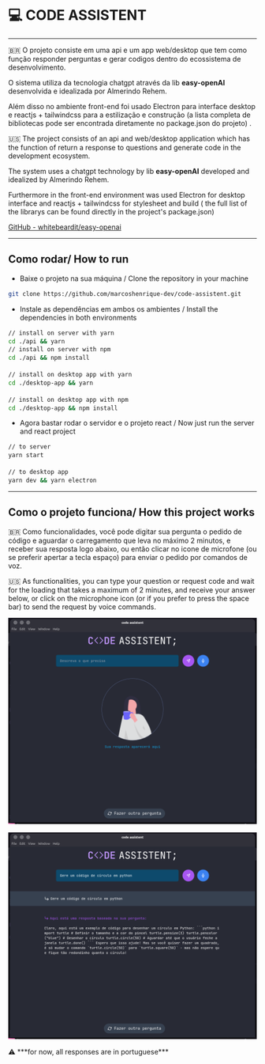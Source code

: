 # 💻 CODE ASSISTENT

---

🇧🇷 O projeto consiste em uma api e um app web/desktop que tem como função responder perguntas e gerar codigos dentro do ecossistema de desenvolvimento.

O sistema utiliza da tecnologia chatgpt através da lib ****easy-openAI**** desenvolvida e idealizada por Almerindo Rehem.

Além disso no ambiente front-end foi usado Electron para interface desktop e reactjs + tailwindcss para a estilização e construção (a lista completa de bibliotecas pode ser encontrada diretamente no package.json do projeto) .

🇺🇸 The project consists of an api and web/desktop application which has the function of return a response to questions and generate code in the development ecosystem.

The system uses a chatgpt technology by lib ****easy-openAI**** developed and idealized by Almerindo Rehem.

Furthermore in the front-end environment was used Electron for desktop interface and reactjs + tailwindcss for stylesheet and build ( the full list of the librarys can be found directly in the project's package.json)

[GitHub - whitebeardit/easy-openai](https://github.com/whitebeardit/easy-openai#readme)

---

## **Como rodar/ How to run**

- Baixe o projeto na sua máquina / Clone the repository in your machine

```bash
git clone https://github.com/marcoshenrique-dev/code-assistent.git
```

- Instale as dependências em ambos os ambientes / Install the dependencies in both environments

```bash
// install on server with yarn
cd ./api && yarn
// install on server with npm
cd ./api && npm install

// install on desktop app with yarn
cd ./desktop-app && yarn

// install on desktop app with npm
cd ./desktop-app && npm install
```

- Agora bastar rodar o servidor e o projeto react / Now just run the server and react project

```bash
// to server
yarn start

// to desktop app
yarn dev && yarn electron
```

---

## Como o projeto funciona/ How this project works

🇧🇷 Como funcionalidades, você pode digitar sua pergunta o pedido de código e aguardar o carregamento que leva no máximo 2 minutos, e receber sua resposta logo abaixo, ou então clicar no icone de microfone (ou se preferir apertar a tecla espaço) para enviar o pedido por comandos de voz.

🇺🇸 As functionalities, you can type your question or request code and wait for the loading that takes a maximum of 2 minutes, and receive your answer below, or click on the microphone icon (or if you prefer to press the space bar) to send the request by voice commands.

![Captura de tela de 2023-03-26 20-03-19.png](github/Captura_de_tela_de_2023-03-26_20-03-19.png)

![Captura de tela de 2023-03-26 20-03-50.png](github/Captura_de_tela_de_2023-03-26_20-03-50.png)

<aside>
⚠️ ***for now, all responses are in portuguese***

</aside>